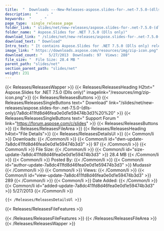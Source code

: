 ```yaml
---
title:  "  Downloads ---New-Releases-aspose.slides-for-.net-7.5.0-(dlls-only) . " 
description:  "    . " 
keywords:  "    . " 
page_type:  single_release_page
folder_link: " slides/net/new-releases/aspose.slides-for-.net-7.5.0-(dlls-only)/"
folder_name: " Aspose.Slides for .NET 7.5.0 (Dlls only)"
download_link: " /slides/net/new-releases/aspose.slides-for-.net-7.5.0-(dlls-only)/7a8dc411fd8d46fea0e0d1e59474b3d3"
download_text: " Download"
Intro_text: " It contains Aspose.Slides for .NET 7.5.0 (Dlls only) release."
image_link: " https://downloads.aspose.com/resources/img/zip-icon.png"
download_count: "   5/27/2013  Downloads: 97  Views: 288"
file_size: "  File Size: 28.4 MB "
parent_path: "slides/net"
section_parent_path: "slides/net"
weight: 231 
---
```


{{< Releases/ReleasesWapper >}}
  {{< Releases/ReleasesHeading H2txt=" Aspose.Slides for .NET 7.5.0 (Dlls only)" imagelink="/resources/img/zip-icon.png">}}
  {{< Releases/ReleasesButtons >}}
    {{< Releases/ReleasesSingleButtons text=" Download" link="/slides/net/new-releases/aspose.slides-for-.net-7.5.0-(dlls-only)/7a8dc411fd8d46fea0e0d1e59474b3d3%20%20" >}}
    {{< Releases/ReleasesSingleButtons text=" Support Forum " link="https://forum.aspose.com/c/slides" >}}
  {{< Releases/ReleasesButtons >}}
  {{< Releases/ReleasesFileArea >}}
    {{< Releases/ReleasesHeading h4txt="File Details">}}
    {{< Releases/ReleasesDetailsUl >}}
            {{< Common/li  >}} Downloads: {{< /Common/li >}} 
      {{< Common/li id="dwn-update-7a8dc411fd8d46fea0e0d1e59474b3d3" >}} 97 {{< /Common/li >}} 
      {{< Common/li  >}} File Size: {{< /Common/li >}} 
      {{< Common/li id="size-update-7a8dc411fd8d46fea0e0d1e59474b3d3" >}} 28.4 MB {{< /Common/li >}} 
      {{< Common/li  >}} Posted By: {{< /Common/li >}} 
      {{< Common/li id="author-update-7a8dc411fd8d46fea0e0d1e59474b3d3" >}} Mudassir {{< /Common/li >}} 
      {{< Common/li  >}} Views: {{< /Common/li >}} 
      {{< Common/li id="view-update-7a8dc411fd8d46fea0e0d1e59474b3d3" >}} 289 {{< /Common/li >}} 
      {{< Common/li  >}} Date Added: {{< /Common/li >}} 
      {{< Common/li id="added-update-7a8dc411fd8d46fea0e0d1e59474b3d3" >}} 5/27/2013 {{< /Common/li >}} 

    {{< /Releases/ReleasesDetailsUl >}}

  {{< Releases/ReleasesFileFeatures >}}
      
  {{< /Releases/ReleasesFileFeatures >}}
 {{< /Releases/ReleasesFileArea >}}
{{< /Releases/ReleasesWapper >}}


